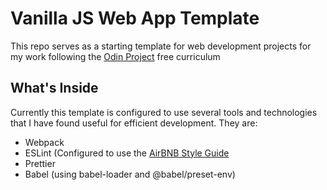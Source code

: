 # Vanilla JS Web App Template

This repo serves as a starting template for web development projects for my work
following the [Odin Project](https://www.theodinproject.com/) free curriculum

## What's Inside

Currently this template is configured to use several tools and technologies
that I have found useful for efficient development. They are:

- Webpack
- ESLint (Configured to use the [AirBNB Style Guide](https://github.com/airbnb/javascript)
- Prettier
- Babel (using babel-loader and @babel/preset-env)
